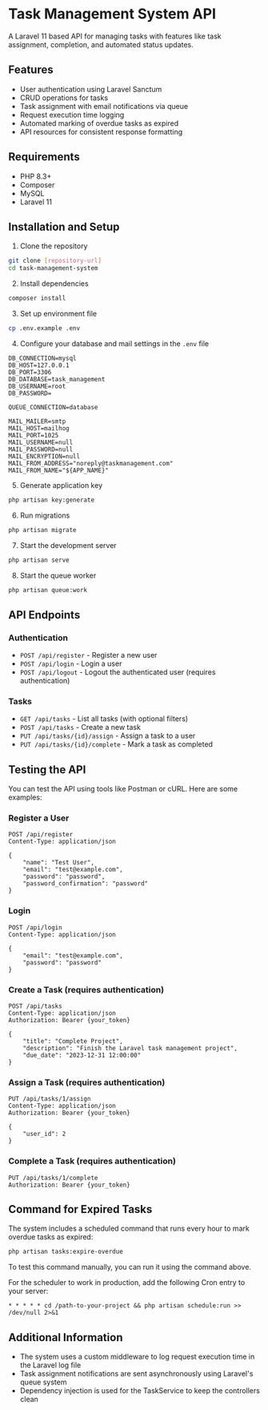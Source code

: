 # Task Management System API

A Laravel 11 based API for managing tasks with features like task assignment, completion, and automated status updates.

## Features

- User authentication using Laravel Sanctum
- CRUD operations for tasks
- Task assignment with email notifications via queue
- Request execution time logging
- Automated marking of overdue tasks as expired
- API resources for consistent response formatting

## Requirements

- PHP 8.3+
- Composer
- MySQL
- Laravel 11

## Installation and Setup

1. Clone the repository
```bash
git clone [repository-url]
cd task-management-system
```

2. Install dependencies
```bash
composer install
```

3. Set up environment file
```bash
cp .env.example .env
```

4. Configure your database and mail settings in the `.env` file
```
DB_CONNECTION=mysql
DB_HOST=127.0.0.1
DB_PORT=3306
DB_DATABASE=task_management
DB_USERNAME=root
DB_PASSWORD=

QUEUE_CONNECTION=database

MAIL_MAILER=smtp
MAIL_HOST=mailhog
MAIL_PORT=1025
MAIL_USERNAME=null
MAIL_PASSWORD=null
MAIL_ENCRYPTION=null
MAIL_FROM_ADDRESS="noreply@taskmanagement.com"
MAIL_FROM_NAME="${APP_NAME}"
```

5. Generate application key
```bash
php artisan key:generate
```

6. Run migrations
```bash
php artisan migrate
```

7. Start the development server
```bash
php artisan serve
```

8. Start the queue worker
```bash
php artisan queue:work
```

## API Endpoints

### Authentication
- `POST /api/register` - Register a new user
- `POST /api/login` - Login a user
- `POST /api/logout` - Logout the authenticated user (requires authentication)

### Tasks
- `GET /api/tasks` - List all tasks (with optional filters)
- `POST /api/tasks` - Create a new task
- `PUT /api/tasks/{id}/assign` - Assign a task to a user
- `PUT /api/tasks/{id}/complete` - Mark a task as completed

## Testing the API

You can test the API using tools like Postman or cURL. Here are some examples:

### Register a User
```
POST /api/register
Content-Type: application/json

{
    "name": "Test User",
    "email": "test@example.com",
    "password": "password",
    "password_confirmation": "password"
}
```

### Login
```
POST /api/login
Content-Type: application/json

{
    "email": "test@example.com",
    "password": "password"
}
```

### Create a Task (requires authentication)
```
POST /api/tasks
Content-Type: application/json
Authorization: Bearer {your_token}

{
    "title": "Complete Project",
    "description": "Finish the Laravel task management project",
    "due_date": "2023-12-31 12:00:00"
}
```

### Assign a Task (requires authentication)
```
PUT /api/tasks/1/assign
Content-Type: application/json
Authorization: Bearer {your_token}

{
    "user_id": 2
}
```

### Complete a Task (requires authentication)
```
PUT /api/tasks/1/complete
Authorization: Bearer {your_token}
```

## Command for Expired Tasks

The system includes a scheduled command that runs every hour to mark overdue tasks as expired:

```bash
php artisan tasks:expire-overdue
```

To test this command manually, you can run it using the command above.

For the scheduler to work in production, add the following Cron entry to your server:

```
* * * * * cd /path-to-your-project && php artisan schedule:run >> /dev/null 2>&1
```

## Additional Information

- The system uses a custom middleware to log request execution time in the Laravel log file
- Task assignment notifications are sent asynchronously using Laravel's queue system
- Dependency injection is used for the TaskService to keep the controllers clean